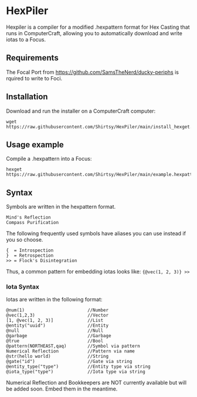 # HexPiler
Hexpiler is a compiler for a modified .hexpattern format for Hex Casting that runs in ComputerCraft, allowing you to automatically download and write iotas to a Focus.

## Requirements
The Focal Port from https://github.com/SamsTheNerd/ducky-periphs is rquired to write to Foci.

## Installation
Download and run the installer on a ComputerCraft computer:
```
wget https://raw.githubusercontent.com/Shirtsy/HexPiler/main/install_hexget.lua
```

## Usage example
Compile a .hexpattern into a Focus:
```
hexget https://raw.githubusercontent.com/Shirtsy/HexPiler/main/example.hexpattern
```

## Syntax

Symbols are written in the hexpattern format.

```
Mind's Reflection
Compass Purification
```

The following frequently used symbols have aliases you can use instead if you so choose.
```
{  = Introspection
}  = Retrospection
>> = Flock's Disintegration
```

Thus, a common pattern for embedding iotas looks like: ```{@vec(1, 2, 3)} >>```


### Iota Syntax
Iotas are written in the following format:
```
@num(1)                        //Number
@vec(1,2,3)                    //Vector
[1, @vec(1, 2, 3)]             //List
@entity("uuid")                //Entity 
@null                          //Null
@garbage                       //Garbage
@true                          //Bool
@pattern(NORTHEAST,qaq)        //Symbol via pattern
Numerical Reflection           //Pattern via name
@str(hello world)              //String
@gate("id")                    //Gate via string
@entity_type("type")           //Entity type via string
@iota_type("type")             //Iota type via string
```

Numerical Reflection and Bookkeepers are NOT currently available but will be added soon. Embed them in the meantime.

